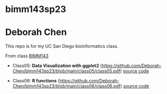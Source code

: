 # bimm143sp23
# Deborah Chen

This repo is for my UC San Diego bioinformatics class.

From class [BIMM143](https://bioboot.github.io/bimm143_S23/)


- Class05: **Data Visualization with ggplot2** (https://github.com/Deborah-Chen/bimm143sp23/blob/main/class05/class05.pdf)
[source code](https://github.com/Deborah-Chen/bimm143sp23/blob/main/class05/class05.qmd)

- Class06: **R functions** (https://github.com/Deborah-Chen/bimm143sp23/blob/main/class06/class06.pdf) 
[source code](https://github.com/Deborah-Chen/bimm143sp23/blob/main/class06/class06.qmd)



